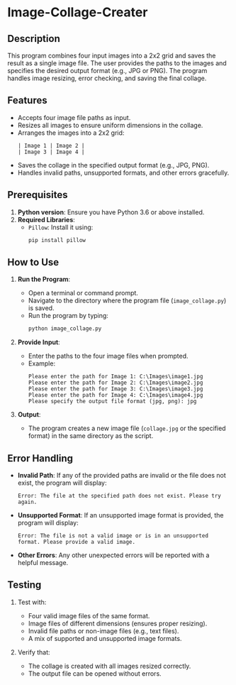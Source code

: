 # Image-Collage-Creater

## **Description**
This program combines four input images into a 2x2 grid and saves the result as a single image file. The user provides the paths to the images and specifies the desired output format (e.g., JPG or PNG). The program handles image resizing, error checking, and saving the final collage.


## **Features**
- Accepts four image file paths as input.
- Resizes all images to ensure uniform dimensions in the collage.
- Arranges the images into a 2x2 grid:
  ```
  | Image 1 | Image 2 |
  | Image 3 | Image 4 |
  ```
- Saves the collage in the specified output format (e.g., JPG, PNG).
- Handles invalid paths, unsupported formats, and other errors gracefully.


## **Prerequisites**
1. **Python version**: Ensure you have Python 3.6 or above installed.
2. **Required Libraries**:
   - `Pillow`: Install it using:
     ```bash
     pip install pillow
     ```

## **How to Use**

1. **Run the Program**:
   - Open a terminal or command prompt.
   - Navigate to the directory where the program file (`image_collage.py`) is saved.
   - Run the program by typing:
     ```bash
     python image_collage.py
     ```

2. **Provide Input**:
   - Enter the paths to the four image files when prompted.
   - Example:
     ```
     Please enter the path for Image 1: C:\Images\image1.jpg
     Please enter the path for Image 2: C:\Images\image2.jpg
     Please enter the path for Image 3: C:\Images\image3.jpg
     Please enter the path for Image 4: C:\Images\image4.jpg
     Please specify the output file format (jpg, png): jpg
     ```

3. **Output**:
   - The program creates a new image file (`collage.jpg` or the specified format) in the same directory as the script.


## **Error Handling**
- **Invalid Path**:
  If any of the provided paths are invalid or the file does not exist, the program will display:
  ```
  Error: The file at the specified path does not exist. Please try again.
  ```
- **Unsupported Format**:
  If an unsupported image format is provided, the program will display:
  ```
  Error: The file is not a valid image or is in an unsupported format. Please provide a valid image.
  ```
- **Other Errors**:
  Any other unexpected errors will be reported with a helpful message.
  

## **Testing**
1. Test with:
   - Four valid image files of the same format.
   - Image files of different dimensions (ensures proper resizing).
   - Invalid file paths or non-image files (e.g., text files).
   - A mix of supported and unsupported image formats.

2. Verify that:
   - The collage is created with all images resized correctly.
   - The output file can be opened without errors.
